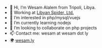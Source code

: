 - 👋 Hi, I’m Wesam Alalem from Tripoli, Libya.
- 🏢 Working at [Libyan Spider, Ltd.](https://libyanspider.com)
- 👀 I’m interested in php/mysql/vuejs
- 🌱 I’m currently learning nodejs
- 💞️ I’m looking to collaborate on php projects
- 📫 Contact me: wesam at wesam dot ly
- 🌍 [wesam.ly](https://wesam.ly)

<!---
wesamly/wesamly is a ✨ special ✨ repository because its `README.md` (this file) appears on your GitHub profile.
You can click the Preview link to take a look at your changes.
--->
